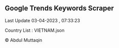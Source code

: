 

## Google Trends Keywords Scraper 
 
Last Update 03-04-2023 , 07:33:23

Country List :
VIETNAM.json



© Abdul Muttaqin 
